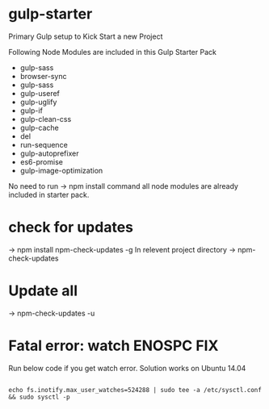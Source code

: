 # gulp-starter
Primary Gulp setup to Kick Start a new Project

Following Node Modules are included in this Gulp Starter Pack
<ul>
<li>gulp-sass</li>
<li>browser-sync</li>
<li>gulp-sass</li>
<li>gulp-useref</li>
<li>gulp-uglify</li>
<li>gulp-if</li>

<li>gulp-clean-css</li>
<li>gulp-cache</li>
<li>del</li>
<li>run-sequence</li>
<li>gulp-autoprefixer</li>
<li>es6-promise</li>
<li>gulp-image-optimization</li>

</ul>

No need to run -> npm install command all node modules are already included in starter pack.

# check for updates
-> npm install npm-check-updates -g
In relevent project directory
-> npm-check-updates
# Update all
-> npm-check-updates -u

<h1>Fatal error: watch ENOSPC  FIX</h1>
<p>Run below code if you get watch error. Solution works on Ubuntu 14.04</p>
<code>
echo fs.inotify.max_user_watches=524288 | sudo tee -a /etc/sysctl.conf && sudo sysctl -p
</code>
